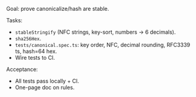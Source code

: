 Goal: prove canonicalize/hash are stable.

Tasks:
- `stableStringify` (NFC strings, key-sort, numbers -> 6 decimals).
- `sha256Hex`.
- `tests/canonical.spec.ts`: key order, NFC, decimal rounding, RFC3339 ts, hash=64 hex.
- Wire tests to CI.

Acceptance:
- All tests pass locally + CI.
- One-page doc on rules.
